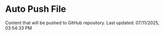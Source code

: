 # Auto Push File

Content that will be pushed to GitHub repository.
Last updated: 07/11/2025, 03:54:33 PM